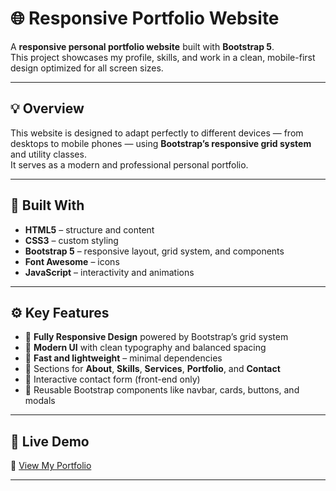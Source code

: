 # 🌐 Responsive Portfolio Website

A **responsive personal portfolio website** built with **Bootstrap 5**.  
This project showcases my profile, skills, and work in a clean, mobile-first design optimized for all screen sizes.

---

## 💡 Overview
This website is designed to adapt perfectly to different devices — from desktops to mobile phones — using **Bootstrap’s responsive grid system** and utility classes.  
It serves as a modern and professional personal portfolio.

---

## 🧰 Built With
- **HTML5** – structure and content  
- **CSS3** – custom styling  
- **Bootstrap 5** – responsive layout, grid system, and components  
- **Font Awesome** – icons  
- **JavaScript** – interactivity and animations  

---

## ⚙️ Key Features
- 📱 **Fully Responsive Design** powered by Bootstrap’s grid system  
- 🎨 **Modern UI** with clean typography and balanced spacing  
- 🚀 **Fast and lightweight** – minimal dependencies  
- 🧩 Sections for **About**, **Skills**, **Services**, **Portfolio**, and **Contact**  
- 💬 Interactive contact form (front-end only)  
- 🌈 Reusable Bootstrap components like navbar, cards, buttons, and modals  

---

## 📸 Live Demo
🔗 [View My Portfolio](https://moffahmii.github.io/Portfolio/)

---
